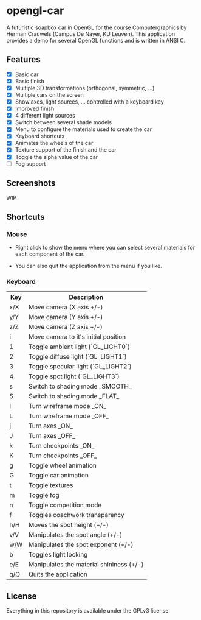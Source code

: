 # opengl-car
A futuristic soapbox car in OpenGL for the course Computergraphics by Herman Crauwels (Campus De Nayer, KU Leuven). This application provides a demo for several OpenGL functions and is written in ANSI C.

## Features
- [x] Basic car
- [x] Basic finish
- [x] Multiple 3D transformations (orthogonal, symmetric, ...)
- [x] Multiple cars on the screen
- [x] Show axes, light sources, ... controlled with a keyboard key
- [x] Improved finish
- [x] 4 different light sources
- [x] Switch between several shade models
- [x] Menu to configure the materials used to create the car
- [x] Keyboard shortcuts
- [x] Animates the wheels of the car
- [x] Texture support of the finish and the car
- [x] Toggle the alpha value of the car
- [ ] Fog support

## Screenshots
WIP

## Shortcuts

### Mouse
- Right click to show the menu where you can select several materials for each component of the car.

- You can also quit the application from the menu if you like.

### Keyboard

<table>
    <tr>
        <th>Key</th>
        <th>Description</th>
    </tr>
    <tr>
        <td>x/X</td>
        <td>Move camera (X axis +/-)</td>
    </tr>
    <tr>
        <td>y/Y</td>
        <td>Move camera (Y axis +/-)</td>
    </tr>
    <tr>
        <td>z/Z</td>
        <td>Move camera (Z axis +/-)</td>
    </tr>
    <tr>
        <td>i</td>
        <td>Move camera to it's initial position</td>
    </tr>
    <tr>
        <td>1</td>
        <td>Toggle ambient light (`GL_LIGHT0`)</td>
    </tr>
    <tr>
        <td>2</td>
        <td>Toggle diffuse light (`GL_LIGHT1`)</td>
    </tr>
    <tr>
        <td>3</td>
        <td>Toggle specular light (`GL_LIGHT2`)</td>
    </tr>
    <tr>
        <td>4</td>
        <td>Toggle spot light (`GL_LIGHT3`)</td>
    </tr>
    <tr>
        <td>s</td>
        <td>Switch to shading mode _SMOOTH_</td>
    </tr>
    <tr>
        <td>S</td>
        <td>Switch to shading mode _FLAT_</td>
    </tr>
    <tr>
        <td>l</td>
        <td>Turn wireframe mode _ON_</td>
    </tr>
    <tr>
        <td>L</td>
        <td>Turn wireframe mode _OFF_</td>
    </tr>
    <tr>
        <td>j</td>
        <td>Turn axes _ON_</td>
    </tr>
    <tr>
        <td>J</td>
        <td>Turn axes _OFF_</td>
    </tr>
    <tr>
        <td>k</td>
        <td>Turn checkpoints _ON_</td>
    </tr>
    <tr>
        <td>K</td>
        <td>Turn checkpoints _OFF_</td>
    </tr>
    <tr>
        <td>g</td>
        <td>Toggle wheel animation</td>
    </tr>
    <tr>
        <td>G</td>
        <td>Toggle car animation</td>
    </tr>
    <tr>
        <td>t</td>
        <td>Toggle textures</td>
    </tr>
    <tr>
        <td>m</td>
        <td>Toggle fog</td>
    </tr>
    <tr>
        <td>n</td>
        <td>Toggle competition mode</td>
    </tr>
    <tr>
        <td>f</td>
        <td>Toggles coachwork transparency</td>
    </tr>
    <tr>
        <td>h/H</td>
        <td>Moves the spot height (+/-)</td>
    </tr>
    <tr>
        <td>v/V</td>
        <td>Manipulates the spot angle (+/-)</td>
    </tr>
    <tr>
        <td>w/W</td>
        <td>Manipulates the spot exponent (+/-)</td>
    </tr>
    <tr>
        <td>b</td>
        <td>Toggles light locking</td>
    </tr>
    <tr>
        <td>e/E</td>
        <td>Manipulates the material shininess (+/-)</td>
    </tr>
    <tr>
        <td>q/Q</td>
        <td>Quits the application</td>
    </tr>
</table>

## License
Everything in this repository is available under the GPLv3 license.

